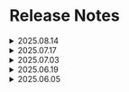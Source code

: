 # Release Notes

<details>
<summary>2025.08.14</summary>

📦 **AI Worker**
> **Version:** `1.1.10`
> **Released:** 2025-08-14
> 🔗 [Repository](https://github.com/ROBOTIS-GIT/ai_worker/releases/tag/1.1.10)

Added start/pause feature for ffw_joint_trajectory_command_broadcaster.
- Pushing the trigger will start and stop the teleop.

Added ffw_robot_manager ROS 2 controller.
- Head LED Control
  - FFW Robot Manager detects Dynamixel hardware error and changes LED.
  <img src="/release_note/ai_worker/ffw_head_led.gif" alt="AI Worker Head LED">

- Dynamixel Torque Control
  - Provides torque disable option when the Dynamixel hardware error is detected.

Added ZED mini to URDF.
<img src="/release_note/ai_worker/ffw_zed_urdf.png" alt="AI Worker ZED URDF">

Support MoveIt for FFW SG2.
<img src="/release_note/ai_worker/ffw_moveit.gif" alt="AI Worker MoveIt">


📦 **Physical AI Tools**
> **Version:** `0.6.6`
> **Released:** 2025-08-12
> 🔗 [Repository](https://github.com/ROBOTIS-GIT/physical_ai_tools/releases/tag/0.6.6)

Training loss display in Web UI.
- Added current training loss value display to the Training page in Web UI.
<img src="/release_note/ai_worker/ffw_training_loss.png" alt="Physical AI Tools Training Loss">

Enhanced policy model selection for inference.
- Added file browsing functionality to make policy model path selection more intuitive and convenient when performing inference.
<img src="/release_note/ai_worker/ffw_policy_path.png" alt="Physical AI Tools Policy Path">


📦 **ROBOTIS LAB**
> **Version:** `0.1.2`
> **Released:** 2025-08-11
> 🔗 [Repository](https://github.com/ROBOTIS-GIT/robotis_lab)

Added FFW BG2 Pick-and-Place Imitation Learning Environment.
- Built an imitation learning environment for cylindrical rod pick-and-place using the FFW BG2 robot.
<img src="/release_note/ai_worker/ffw_imitation_learning_env.png" alt="Robotis Lab Imitation Learning Environment">
</details>


<details>
<summary>2025.07.17</summary>

📦 **AI Worker**
> **Version:** `1.1.8`
> **Released:** 2025-07-14
> 🔗 [Repository](https://github.com/ROBOTIS-GIT/ai_worker/releases/tag/1.1.8)

Added slow start feature for joint_trajectory_command_broadcaster.
- Modified joystick controller to enable lift control while in swerve mode.

📦 **Physical AI Tools**
> **Version:** `0.6.0`
> **Released:** 2025-07-16
> 🔗 [Repository](https://github.com/ROBOTIS-GIT/physical_ai_tools/releases/tag/0.6.0)

Added the training module.
- Model policy training is now supported via the Web GUI.
<img src="/release_note/ai_worker/ffw_training.png" alt="Physical AI Tools Training">

Added an evaluation for trained models.  
<img src="/release_note/ai_worker/ffw_policy_evaluation.png" alt="Physical AI Tools Policy Evaluation">  
<img src="/release_note/ai_worker/ffw_policy_evaluation_2.png" alt="Physical AI Tools Policy Evaluation">

Added multi-tasking support.
- Multi-tasking data collection is now supported via the Web GUI.
<img src="/release_note/ai_worker/ffw_multi_task.png" alt="Physical AI Tools Multi-Task">

- It is possible to specify an arbitrary number of task instructions from now on.
<img src="/release_note/ai_worker/ffw_multi_task_2.png" alt="Physical AI Tools Multi-Task">


📦 **ROBOTIS LAB**  
> **Version:** `0.1.1`  
> **Released:** 2025-07-16  
> 🔗 [Repository](https://github.com/ROBOTIS-GIT/robotis_lab)

Added Sim2Real functionality to the OMY reach task.  
- Development and deployment of Sim2Real capabilities with the OMY robot and NVIDIA Isaac Sim.  
  - ISAAC SIM  
  <img src="/release_note/ai_worker/ffw_isaac_sim.png" alt="ROBOTIS Lab Isaac Sim">  
  - Real World  
  <img src="/release_note/ai_worker/ffw_real_world.png" alt="ROBOTIS Lab Real World">
</details>


<details>
<summary>2025.07.03</summary>

📦 **AI Worker**
> **Version:** `1.1.5`
> **Released:** 2025-06-30
> 🔗 [Repository](https://github.com/ROBOTIS-GIT/ai_worker/releases/tag/1.1.5)

Updated FFW-SG2 model with latest configurations and improvements.
- Integrated ROS 2 controller for swerve drive support. 
- Added joystick control functionality for swerve drive.
- Updated robot configuration for improved system stability.
<img src="/release_note/ai_worker/ffw_sg2.png" alt="AI Worker SG2">


📦 **Physical AI Tools**
> **Version:** `0.5.7`
> **Released:** 2025-06-30
> 🔗 [Repository](https://github.com/ROBOTIS-GIT/physical_ai_tools/releases/tag/0.5.7)

Enhanced policy inference via Web UI.
- Enable AI model inference directly from the inference page without CLI.
<img src="/release_note/ai_worker/ffw_inference.png" alt="Physical AI Tools Inference">


📦 **ROBOTIS LAB**
> **Version:** `0.1.0`
> **Released:** 2025-07-01
> 🔗 [Repository](https://github.com/ROBOTIS-GIT/robotis_lab)

Released robotis_lab repository.
- Newly created simulation and RL/IL research toolkit for Robotis robots built on Isaac Lab.
<img src="/release_note/ai_worker/ffw_robotis_lab.png" alt="Robotis Lab">

- Added instructions for the AI Worker homepage.
<img src="/release_note/ai_worker/ffw_robotis_lab_documentation.png" alt="Robotis Lab">
</details>


<details>
<summary>2025.06.19</summary>

📦 **AI Worker**
> **Version:** `1.0.9`
> **Released:** 2025-06-18
> 🔗 [Repository](https://github.com/ROBOTIS-GIT/ai_worker/releases/tag/1.0.9)

Added Gazebo simulation support for the AI Worker.
- Included inertial properties in the URDF and XACRO files for the follower model.
<img src="/release_note/ai_worker/ffw_gazebo_sim.png" alt="AI Worker Gazebo Sim">


📦 **Physical AI Tools**
> **Version:** `0.5.3`
> **Released:** 2025-06-18
> 🔗 [Repository](https://github.com/ROBOTIS-GIT/physical_ai_tools/releases/tag/0.5.3)

Web UI-based ROS 2 data acquisition system for LeRobot.
- From CLI to UI: Data collection now operates through an intuitive web-based UI using Physical AI Manager.
- From fixed configs to flexible launch: Robot types can now be selected dynamically.
- From manual commands to task flow: Users can input tasks, and the system sends commands to the Physical AI Server.
- From raw topic reading to buffered capture: Improved image acquisition using efficient buffering.
<img src="/release_note/ai_worker/ffw_data_collection.png" alt="Physical AI Tools Data Collection">

- Episode tracking during data collection.
- Real-time monitoring of system resource (CPU, RAM and disk usage).
- Easy parameter configuration for each data session.
- Simple control via Start / Stop / Retry / Next / Finish buttons.
</details>


<details>
<summary>2025.06.05</summary>

📦 **AI Worker**
> **Version:** `1.0.8`
> **Released:** 2025-06-02
> 🔗 [Repository](https://github.com/ROBOTIS-GIT/ai_worker/releases/tag/1.0.8)

AI Worker Hardware REV-4 Release.
<img src="/release_note/ai_worker/ffw_rev4.png" alt="AI Worker REV-4" style="width: 100%; ">

- **REV-4**: New outer design, Orin relocated to the chest, ZED camera mounted on the head, and wrist camera with tilt functionality
- **REV-3**: Improved wrist joint
- **REV-2**: Internal development version
- **REV-1**: Initial version equipped with the INSPIRE hand


📦 **Physical AI Tools**
> **Version:** `0.5.2`
> **Released:** 2025-05-29
> 🔗 [Repository](https://github.com/ROBOTIS-GIT/physical_ai_tools/releases/tag/0.5.2)

Physical AI Manager – web app for data collection, training, and inference.
- Added a web-based UI tool that shows live image streaming during data collection. You can monitor real-time image streaming through your web browser.
<img src="/release_note/ai_worker/ffw_physical_ai_manager.png" alt="Physical AI Manager">


📦 **AI Worker Website**
> 🔗 [Website](https://ai.robotis.com/)

**AI.ROBOTIS.COM launched**
- Management of AI.ROBOTIS.COM has begun. The site includes hardware, software, setup guides, and imitation learning manuals for the AI Worker.
<img src="/release_note/ai_worker/ffw_website.png" alt="Website">
</details>
